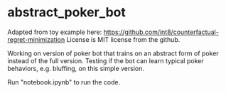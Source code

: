 # abstract_poker_bot

Adapted from toy example here:
https://github.com/int8/counterfactual-regret-minimization
License is MIT license from the github.

Working on version of poker bot that trains on an abstract form of poker instead of the full version. Testing if the bot can learn typical poker behaviors, e.g. bluffing, on this simple version.

Run "notebook.ipynb" to run the code.
